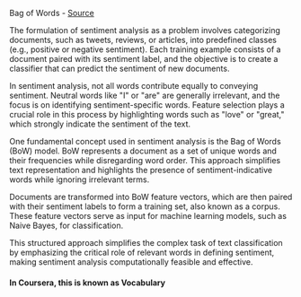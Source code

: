 Bag of Words - [Source](https://www.datacamp.com/tutorial/simplifying-sentiment-analysis-python)

The formulation of sentiment analysis as a problem involves categorizing documents, such as tweets, reviews, or articles, into predefined classes (e.g., positive or negative sentiment). Each training example consists of a document paired with its sentiment label, and the objective is to create a classifier that can predict the sentiment of new documents.

In sentiment analysis, not all words contribute equally to conveying sentiment. Neutral words like "I" or "are" are generally irrelevant, and the focus is on identifying sentiment-specific words. Feature selection plays a crucial role in this process by highlighting words such as "love" or "great," which strongly indicate the sentiment of the text.

One fundamental concept used in sentiment analysis is the Bag of Words (BoW) model. BoW represents a document as a set of unique words and their frequencies while disregarding word order. This approach simplifies text representation and highlights the presence of sentiment-indicative words while ignoring irrelevant terms.

Documents are transformed into BoW feature vectors, which are then paired with their sentiment labels to form a training set, also known as a corpus. These feature vectors serve as input for machine learning models, such as Naive Bayes, for classification.

This structured approach simplifies the complex task of text classification by emphasizing the critical role of relevant words in defining sentiment, making sentiment analysis computationally feasible and effective.

#### In Coursera, this is known as Vocabulary